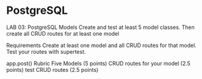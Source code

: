# PostgreSQL

LAB 03: PostgreSQL Models
Create and test at least 5 model classes. Then create all CRUD routes for at least one model

Requirements
Create at least one model and all CRUD routes for that model. Test your routes with supertest.

app.post()
Rubric
Five Models (5 points)
CRUD routes for your model (2.5 points)
test CRUD routes (2.5 points)